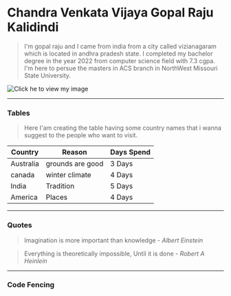 
# Chandra Venkata Vijaya Gopal Raju Kalidindi
> I'm gopal raju and I came from india from a city called vizianagaram which is located in andhra pradesh state. I completed my bachelor degree in the year 2022 from computer science field with 7.3 cgpa. I'm here to persue the masters in ACS branch in NorthWest Missouri State University.

![Click he to view my image](https://user-images.githubusercontent.com/122591663/215025369-0e4ba0ad-1a87-457a-a137-d4d98afc80d2.jpg)
 
 ---
 
 ### Tables
 > Here I'am creating the table having some country names that i wanna suggest to the people who want to visit.


 |Country|Reason|Days Spend|
 |---|---|---|
 |Australia|grounds are good|3 Days|
 |canada|winter climate|4 Days|
 |India|Tradition|5 Days|
 |America|Places|4 Days|
 
---

### Quotes

> Imagination is more important than knowledge - *Albert Einstein*

> Everything is theoretically impossible, Until it is done - *Robert A Heinlein*

---

### Code Fencing

> 


